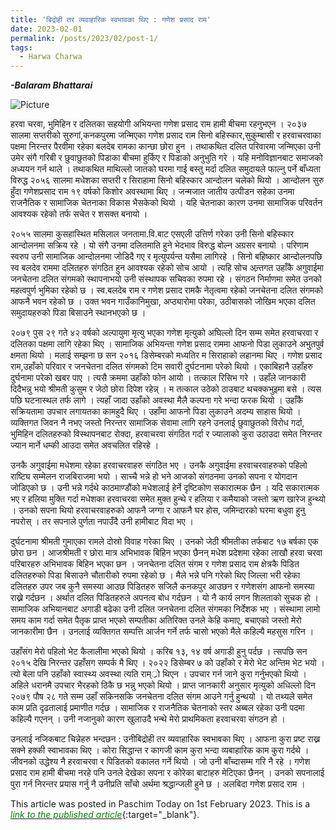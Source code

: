 ```yaml
---
title: 'बिद्रोही तर व्यवाहारिक स्वभावका थिए : गणेश प्रसाद राम'
date: 2023-02-01
permalink: /posts/2023/02/post-1/
tags:
  - Harwa Charwa
---
```

**_-Balaram Bhattarai_**

![Picture](https://github.com/brbhattarai/portfolio/blob/main/images/postImage/2023_02_first.JPG?raw=true)

हरवा चरवा, भुमिहिन र दलितका सहयोगी अभियन्ता गणेश प्रसाद राम हामी बीचमा रहनुभएन । २०३७ सालमा सप्तरीको सुरुगां,कनकपुरमा जन्मिएका गणेश प्रसाद राम सिनो बहिस्कार,सुकुम्बासी र हरवाचरवाका पक्षमा निरन्तर पैरवीमा रहेका बलदेब रामका कान्छा छोरा हुन । तथाकथित दलित परिवारमा जन्मिएका उनी उमेर संगै गरिबी र छुवाछुतको पिडाका बीचमा हुर्किए र पिडाको अनुभुति गरे । यहि मनोविज्ञानबाट समाजको अध्ययन गर्न थाले ।
तथाकथित माथिल्लो जातको घरमा गाई बस्तु मर्दा दलित समुदायले फाल्नु पर्ने बाँध्यता विरुद्ध २०५६ सालमा मधेशका सप्तरी र सिराहामा सिनो बहिस्कार आन्दोलन चलेको थियो । आन्दोलन सुरु हुँदा गणेशप्रसाद राम १९ वर्षको किशोर अवस्थामा थिए । जन्मजात जातीय उत्पीडन सहेका उनमा राजनैतिक र सामाजिक चेतनाका विकास भैसकेको थियो । यहि चेतनाका कारण उनमा सामाजिक परिवर्तन आवश्यक रहेको तर्फ सचेत र शसक्त बनायो ।

२०५५ सालमा कुसहास्थित मसिलाल जनतामा.वि.बाट एसएली उत्तिर्ण गरेका उनी सिनो बहिस्कार आन्दोलनमा सक्रिय रहे । यो संगै उनमा दलितमाति हुने भेदभाव विरुद्ध बोल्न अग्रसर बनायो । परिणाम स्वरुप उनी सामाजिक आन्दोलनमा जोडिदै गए र मृत्युपर्यन्त यसैमा लागिरहे ।
सिनो बहिष्कार आन्दोलनपछि स्व बलदेव राममा दलितहरु संगठित हुन आवश्यक रहेको सोच आयो । त्यहि सोच अन्र्तगत उहाँकै अगुवाईमा जनचेतना दलित संगमको स्थापनाभयो उनी संस्थापक सचिवका रुपमा रहे । संगठन निर्माणमा समेत उनको महत्वपुर्ण भुमिका रहेको छ । स्व.बलदेब राम र गणेश प्रसाद रामकै नेतृत्वमा रहेको जनचेतना दलित संगमको आफनै भवन रहेको छ । उक्त भवन गाउँकानिमुखा, अप्ठ्यारोमा परेका, उठीबासको जोखिम भएका दलित समुदायहरुको पिडा बिसाउने स्थानभएको छ ।

२०७९ पुस २९ गते ४२ वर्षको अल्पायुमा मृत्यु भएका गणेश मृत्युको अघिल्लो दिन सम्म समेत हरवाचरवा र दलितका पक्षमा लागि रहेका थिए । सामाजिक अभियन्ता गणेश प्रसाद राममा आफनो पिडा लुकाउने अभुतपुर्व क्षमता थियो । मलाई सम्झना छ सन २०१६ डिसेम्बरको मध्यतिर म सिराहाको लहानमा थिए । गणेश प्रसाद राम,उहाँको परिवार र जनचेतना दलित संगमको टिम सवारी दुर्घटनामा परेको थियो । एकाबिहानै उहाँहरु दुर्घनामा परेको खबर पाए । त्यसै क्रममा उहाँको फोन आयो । तत्काल रिसिभ गरे । उहाँले जानकारी दिदैभन्नु भयो श्रीमती कुसुम र जेठो छोरा दिपेश रहेन्न् । म तत्काल उठेको ठाउबाट थचक्कभुइमा बसे । त्यस पछि घटनास्थल तर्फ लागे । त्यहाँ जादा उहाँको अवस्था मैलै कल्पना गरे भन्दा फरक थियो । उहाँकै सक्रियतामा उपचार लगायतका कामहुदै थिए । उहाँमा आफनो पिडा लुकाउने अदम्य साहास थियो । व्यक्तिगत जिवन नै नभए जस्तो निरन्तर सामाजिक सेवामा लागि रहने उनलाई छुवाछुतको विरोध गर्दा, भुमिहिन दलितहरुको विस्थापनबाट रोक्दा, हरवाचरवा संगठित गर्दा र ज्यालाको कुरा उठाउदा समेत निरन्तर ज्यान मार्ने धम्की आउदा समेत अवचलित रहिरहे ।

उनकै अगुवाईमा मधेशमा रहेका हरवाचरवाहरु संगठित भए । उनकै अगुवाईमा हरवाचरवाहरुको पहिलो राष्ट्यि सम्मेलन राजबिराजमा भयो । साच्चै भन्ने हो भने आजको संगठनमा उनको सपना र योगदान जोडिएको छ । उनी भन्ने गर्दथे काठमाण्डौंको मधेशलाई हेर्ने दृष्टिकोण सकारात्मक छैन । यदि सकारात्मक भए र हलिया मुक्ति गर्दा मधेशका हरवाचरवा समेत मुक्त हुन्थे र हलिया र कमैयाको जस्तो ऋण खारेज हुन्थ्यो । उनको सपना थियो हरवाचरवाहरुको आफनै जग्गा र आफनै घर होस, जमिन्दारको घरमा बधुवा हुनु नपरोस् । तर सपनाले पुर्णता नपाउँदै उनी हामीबाट विदा भए ।

दुर्घटनामा श्रीमती गुमाएका रामले दोस्रो विवाह गरेका थिए । उनको जेठी श्रीमतीका तर्फबाट १७ बर्षका एक छोरा छन । आजश्रीमती र छोरा मात्र अभिभावक बिहिन भएका छैनन् मधेश प्रदेशमा रहेका लाखौ हरवा चरवा परिबारहरु अभिभावक बिहिन भएका छन । जनचेतना दलित संगम र गणेश प्रसाद राम क्षेत्रकै पिडित दलितहरुको पिडा बिसाउने चौतारीको रुपमा रहेको छ । मैले भन्ने पनि गरेको थिए जिल्ला भरी रहेका दलितहरु उपर जब कुनै समस्या आउछ पिडितहरु सजिलै कनकपुर आउछन र गणेशसंग आफनो समस्या राख्ने गर्दछन । अर्थात दलित पिडितहरुले अपनत्व बोध गर्दछन । यो नै कार्य लगन शिलताको सुचक हो । सामाजिक अभियानबाट अगाडी बढेका उनी दलित जनचेतना दलित संगमका निर्देशक भए । संस्थामा लामो समय काम गर्दा समेत पैतृक प्राप्त भएको सम्पतीका अतिरिक्त उनले केहि कमाए, बचाएको जस्तो मेरो जानकारीमा छैन । उनलाई व्यक्तिगत सम्पत्ति आर्जन गर्ने तर्फ चासो भएको मैले कहिल्यै महसुस गरिन ।

उहाँसंग मेरो पहिलो भेट कैलालीमा भएको थियो । करिब १३, १४ वर्ष अगाडी हुनु पर्दछ । त्सपछि सन २०१५ देखि निरन्तर उहाँसग सम्पर्क मै थिए । २०२२ डिसेम्बर ७ को उहाँको र मेरो भेट अन्तिम भेट भयो । त्यो बेला पनि उहाँको स्वास्थ्य अवस्था त्यति राम््रो थिएन । उपचार गर्न जाने कुरा गर्नुभएको थियो । अहिले धरानमै उपचार भैरहको ठिकै छ भन्नु भएको थियो । प्राप्त जानकारी अनुसार मृत्युको अधिल्लो दिन २०७९ पौष २८ गते सम्म उहाँ सकिनसकि जनचेतना दलित संगम आउने गर्नु हुन्थयो । यो तथ्यले समेत काम प्रति दृढतालाई प्रमाणीत गर्दछ । सामाजिक र राजनैतिक चेतनाको स्तर अब्बल रहेका उनी पदमा कहिल्यै गएनन् । उनी नजानुको कारण खुलाउदै भन्थे मेरो प्राथमिकता हरवाचरवा संगठन हो ।

उनलाई नजिकबाट चिन्नेहरु भन्दछन : उनीबिद्रोही तर व्यवाहारिक स्वभावका थिए । आफना कुरा प्रष्ट राख्न सक्ने हक्की स्वाभावका थिए । कोरा सिद्धान्त र कागजी काम कुरा भन्दा व्यबाहारिक काम कुरा गर्दथे । जीवनको उद्धेश्य नै हरवाचरवा र पिडितको वकालत गर्ने थियो । जो उनी बाँच्दासम्म गरि नै रहे । गणेश प्रसाद राम हामी बीचमा नरहे पनि उनले देखेका सपना र कोरेका बाटाहरु मेटिएका छैनन् । उनको सपनालाई पुरा गर्न निरन्तर प्रयास गर्नु नै उनीप्रति साँचो अर्थमा श्रद्धान्जली हुने छ । अलबिदा गणेश प्रसाद राम ।

This article was posted in Paschim Today on 1st February 2023. This is a [<span style="color:green">*link to the published article*</span>](https://dalitonline.com/archives/16526?fbclid=IwAR0i2EVeL-F-xEVIOda64aOwR457RJFvt9rXw1SeLYPaGf1Ux0jDcksLkVk){:target="_blank"}.
